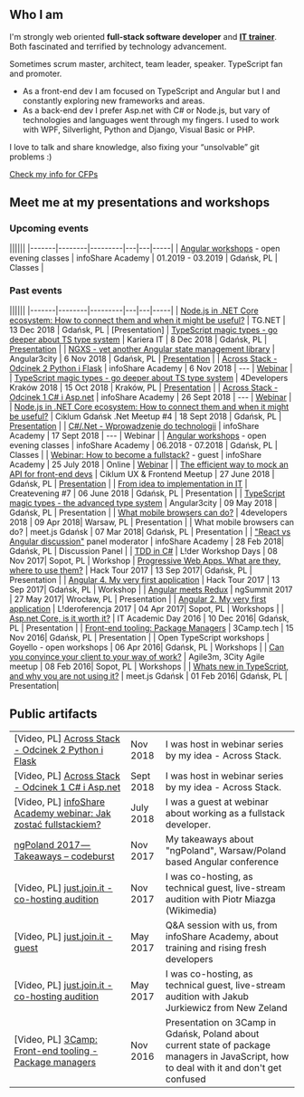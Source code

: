 ## Who I am
I'm strongly web oriented **full-stack software developer** and **[IT trainer](https://infoshareacademy.com/)**. Both fascinated and terrified by technology advancement.

Sometimes scrum master, architect, team leader, speaker. TypeScript fan and promoter.

* As a front-end dev I am focused on TypeScript and Angular but I and constantly exploring new frameworks and areas.
* As a back-end dev I prefer Asp.net with C# or Node.js, but vary of technologies and languages went through my fingers. I used to work with WPF, Silverlight, Python and Django, Visual Basic or PHP.

I love to talk and share knowledge, also fixing your “unsolvable” git problems :)

[Check my info for CFPs](https://gist.github.com/michalczukm/c018a256837b05e47581e5063f78c8ab)


## Meet me at my presentations and workshops

### Upcoming events

||||||
|-------|--------|---------|---|---|-----|
| [Angular workshops](https://infoshareacademy.com/kursy/kurs-wieczorowy_gdansk_angular-6/) - open evening classes | infoShare Academy | 01.2019 - 03.2019 | Gdańsk, PL | Classes |


### Past events

||||||
|-------|--------|---------|---|---|-----|
| [Node.js in .NET Core ecosystem: How to connect them and when it might be useful?](https://www.meetup.com/TG-NET/events/256711276/) | TG.NET | 13 Dec 2018 | Gdańsk, PL | [Presentation]
| [TypeScript magic types - go deeper about TS type system](https://careercon.pl/konferencja/kariera-it-gdansk-08-12-2018/) | Kariera IT | 8 Dec 2018 | Gdańsk, PL | [Presentation](https://slides.com/michalczukm/typescript-magic-types) |
| [NGXS - yet another Angular state management library](https://www.facebook.com/events/2184181045190150/) | Angular3city | 6 Nov 2018 | Gdańsk, PL | [Presentation](https://slides.com/michalczukm/ngxs-yet-another-state-management) |
| [Across Stack - Odcinek 2 Python i Flask](https://web.facebook.com/events/1944578742303204/) | infoShare Academy | 6 Nov 2018 | --- | [Webinar](https://www.facebook.com/infoshareacademy/videos/254645481890710/UzpfSTQzMjI1MjcwMzYwNjEyODpWSzoxOTY4NDIzODA5OTE4Njk3/?acontext=%7B%22ref%22%3A70%2C%22source%22%3A1%2C%22action_history%22%3A%22[%7B%5C%22surface%5C%22%3A%5C%22permalink%5C%22%2C%5C%22mechanism%5C%22%3A%5C%22surface%5C%22%2C%5C%22extra_data%5C%22%3A[]%7D]%22%7D&active_tab=discussion) |
| [TypeScript magic types - go deeper about TS type system](https://krakow.4developers.org.pl/bio.html#id=35107) | 4Developers Kraków 2018 | 15 Oct 2018 | Kraków, PL | [Presentation](https://slides.com/michalczukm/typescript-magic-types) |
| [Across Stack - Odcinek 1 C# i Asp.net](https://www.facebook.com/events/560977510989033/) | infoShare Academy | 26 Sept 2018 | --- | [Webinar](https://www.facebook.com/infoshareacademy/videos/294755691359453/UzpfSTQzMjI1MjcwMzYwNjEyODo1NjQwMTk5NzczNTE0NTM/?action_history=null&__xts__[0]=68.ARCnkCkg9qrbYAYkAo87MMRtBJsXnYL-K0uhMm49tQ5S6NVtta6mEt_cP2gJ5mlX9FOsSTbLwkqxkpjjhNECoH_IyGiyR7oqrVZP1DpQP-SzRnP59fRH5R6IAAhopcOI7zh1CrvQznqgRPXgyQY0G10Y06SidYK7vBY51Z8u_Pe21HnZC3p0&__tn__=-R) |
| [Node.js in .NET Core ecosystem: How to connect them and when it might be useful?](https://crossweb.pl/en/events/ciklum-gdansk-net-meetup-4/) | Ciklum Gdańsk .Net Meetup #4 | 18 Sept 2018 | Gdańsk, PL | [Presentation](https://slides.com/michalczukm/nodejs-in-dotnet-core-ecosystem#/) |
| [C#/.Net - Wprowadzenie do technologii](https://www.facebook.com/events/306228466595478/) | infoShare Academy | 17 Sept 2018 | --- | Webinar |
| [Angular workshops](https://infoshareacademy.com/warsztaty_angular_gdansk.html) - open evening classes | infoShare Academy | 06.2018 - 07.2018 | Gdańsk, PL | Classes |
| [Webinar: How to become a fullstack?](https://www.facebook.com/events/223171684972714/) - guest | infoShare Academy | 25 July 2018 | Online | [Webinar](https://www.youtube.com/watch?v=2LiVkyS9Co4&feature=youtu.be&t=602) |
| [The efficient way to mock an API for front-end devs](https://crossweb.pl/en/events/ux-frontend-meetup-czerwiec-2018/) | Ciklum UX & Frontend Meetup | 27 June 2018 | Gdańsk, PL | [Presentation](https://slides.com/michalczukm/mocking-api-for-front-end-devs) |
| [From idea to implementation in IT](https://www.facebook.com/events/370208810150274/?active_tab=about) | Createvening #7 | 06 June 2018 | Gdańsk, PL | Presentation |
| [TypeScript magic types - the advanced type system](https://slides.com/michalczukm/typescript-magic-types-angular3city2018) | Angular3city | 09 May 2018 | Gdańsk, PL | Presentation |
| [What mobile browsers can do?](https://4developers.org.pl/lecture.html#id=40682) | 4developers 2018 | 09 Apr 2018| Warsaw, PL | Presentation |
| What mobile browsers can do? | meet.js Gdańsk | 07 Mar 2018| Gdańsk, PL | Presentation |
| ["React vs Angular discussion"](https://www.trojmiasto.pl/React-vs-Angular-infoShare-Academy-x-AiOLI-imp454236.html) panel moderator | infoShare Academy | 28 Feb 2018| Gdańsk, PL | Discussion Panel |
| [TDD in C#](https://speakerdeck.com/michalczukm/l-der-test-driven-development-in-c-number-workshop) | L!der Workshop Days | 08 Nov 2017| Sopot, PL | Workshop
| [Progressive Web Apps. What are they, where to use them?](https://speakerdeck.com/michalczukm/hack-tour-progressive-web-apps-what-are-they-when-to-use-them) | Hack Tour 2017 | 13 Sep 2017| Gdańsk, PL | Presentation |
| [Angular 4. My very first application](https://speakerdeck.com/michalczukm/hack-tour-my-very-first-angular-4-application-workshops) | Hack Tour 2017 | 13 Sep 2017| Gdańsk, PL | Workshop |
| [Angular meets Redux](https://speakerdeck.com/michalczukm/ngsummit-angular-meets-redux) | ngSummit 2017 | 27 May 2017| Wrocław, PL | Presentation |
| [Angular 2. My very first application](https://speakerdeck.com/michalczukm/l-deroferencja-my-very-first-angular-2-application-workshops) | L!deroferencja 2017 | 04 Apr 2017| Sopot, PL | Workshops |
| [Asp.net Core, is it worth it?](https://speakerdeck.com/michalczukm/itad-asp-dot-net-core) | IT Academic Day 2016 | 10 Dec 2016| Gdańsk, PL | Presentation |
| [Front-end tooling: Package Managers](https://speakerdeck.com/michalczukm/3camp-front-end-tooling-package-managers) | 3Camp.tech | 15 Nov 2016| Gdańsk, PL | Presentation |
| Open TypeScript workshops | Goyello - open workshops | 06 Apr 2016| Gdańsk, PL | Workshops |
| [Can you convince your client to your way of work?](https://speakerdeck.com/michalczukm/agile3m-can-you-convince-client-to-your-way-of-work) | Agile3m, 3City Agile meetup | 08 Feb 2016| Sopot, PL | Workshops |
| [Whats new in TypeScript, and why you are not using it?](https://speakerdeck.com/michalczukm/meet-dot-js-typescript-what-is-new-any-why-you-are-not-using-it) | meet.js Gdańsk | 01 Feb 2016| Gdańsk, PL | Presentation|

## Public artifacts

||||
|-------|--------|---------|
| [Video, PL] [Across Stack - Odcinek 2 Python i Flask](https://www.facebook.com/infoshareacademy/videos/254645481890710/UzpfSTQzMjI1MjcwMzYwNjEyODpWSzoxOTY4NDIzODA5OTE4Njk3/?acontext=%7B%22ref%22%3A70%2C%22source%22%3A1%2C%22action_history%22%3A%22[%7B%5C%22surface%5C%22%3A%5C%22permalink%5C%22%2C%5C%22mechanism%5C%22%3A%5C%22surface%5C%22%2C%5C%22extra_data%5C%22%3A[]%7D]%22%7D&active_tab=discussion) | Nov 2018 | I was host in webinar series by my idea - Across Stack. |
| [Video, PL] [Across Stack - Odcinek 1 C# i Asp.net](https://www.facebook.com/infoshareacademy/videos/294755691359453/UzpfSTQzMjI1MjcwMzYwNjEyODo1NjQwMTk5NzczNTE0NTM/?action_history=null&__xts__[0]=68.ARCnkCkg9qrbYAYkAo87MMRtBJsXnYL-K0uhMm49tQ5S6NVtta6mEt_cP2gJ5mlX9FOsSTbLwkqxkpjjhNECoH_IyGiyR7oqrVZP1DpQP-SzRnP59fRH5R6IAAhopcOI7zh1CrvQznqgRPXgyQY0G10Y06SidYK7vBY51Z8u_Pe21HnZC3p0&__tn__=-R) | Sept 2018 | I was host in webinar series by my idea - Across Stack. |
| [Video, PL] [infoShare Academy webinar: Jak zostać fullstackiem?](https://www.youtube.com/watch?v=2LiVkyS9Co4&feature=youtu.be&t=602) | July 2018 | I was a guest at webinar about working as a fullstack developer. |
| [ngPoland 2017 — Takeaways – codeburst](https://codeburst.io/ngpoland-2017-takeaways-a7d455363106) | Nov 2017 | My takeaways about "ngPoland", Warsaw/Poland based Angular conference |
| [Video, PL] [just.join.it - co-hosting audition](https://youtu.be/Fz9pXEL0hlw) | Nov 2017 | I was co-hosting, as technical guest, live-stream audition with Piotr Miazga (Wikimedia) |
| [Video, PL] [just.join.it - guest](https://www.youtube.com/watch?v=sGSou-lXpxM) | May 2017 | Q&A session with us, from infoShare Academy, about training and rising fresh developers |
| [Video, PL] [just.join.it - co-hosting audition](https://youtu.be/_OcehPVDurE) | May 2017 | I was co-hosting, as technical guest, live-stream audition with Jakub Jurkiewicz from New Zeland |
| [Video, PL] [3Camp: Front-end tooling - Package managers](https://vimeo.com/192835137) | Nov 2016 | Presentation on 3Camp in Gdańsk, Poland about current state of package managers in JavaScript, how to deal with it and don't get confused |


